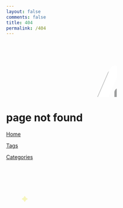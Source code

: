 ```yaml
---
layout: false
comments: false
title: 404
permalink: /404
---
```


<html>
<head>
<meta charset='utf-8'>
<link rel="stylesheet" type="text/css" href="/404/404.css">
</head>
</html>

<div class="notfound-copy">
  <svg aria-labelledby="404" alt="404 Page not found" class="not-found">
  <title id="svgtitle1">404 Page not found</title>
  <g class="404-text">
  <g opacity=".5" fill="#3B3D3D"><path d="M320.1 209.5c0 7.2-6 12.5-13.7 12.5s-13.7-5.4-13.7-12.5v-16.3h-43.8c-8.4 0-14.1-6.4-14.1-13.5 0-.8.8-4.4 2-7L275 84.5c2-4.8 7.2-7.8 12.3-7.8 6.8 0 13.7 6 13.7 12.9 0 1.2 0 2.6-.8 4.4-11.5 26.7-20.9 47.6-32.4 74.2h24.9v-30.4c0-7.2 6-12.5 13.7-12.5 7.4 0 13.7 5.4 13.7 12.5v30.4h2.6c7.6 0 13.3 5.8 13.3 12.3 0 7-5.8 12.5-13.3 12.5h-2.6v16.5zM436.9 123.9v54.7c0 24.3-16.3 43.6-46 43.6s-46-19.3-46-43.6v-54.7c0-26.3 13.9-47.4 46-47.4 32.1.1 46 21.2 46 47.4zm-64.3-1.4v56.1c0 11.3 6.4 19.1 18.3 19.1s18.3-7.8 18.3-19.1v-56.1c0-12.7-5.2-21.7-18.3-21.7s-18.3 9-18.3 21.7zM535 209.5c0 7.2-6 12.5-13.7 12.5s-13.7-5.4-13.7-12.5v-16.3h-43.8c-8.4 0-14.1-6.4-14.1-13.5 0-.8.8-4.4 2-7l38.2-88.2c2-4.8 7.2-7.8 12.3-7.8 6.8 0 13.7 6 13.7 12.9 0 1.2 0 2.6-.8 4.4-11.5 26.7-20.9 47.6-32.4 74.2h24.9v-30.4c0-7.2 6-12.5 13.7-12.5 7.4 0 13.7 5.4 13.7 12.5v30.4h2.6c7.6 0 13.3 5.8 13.3 12.3 0 7-5.8 12.5-13.3 12.5H535v16.5z"/></g>
  <g fill="#FFF">
    <path d="M326.4 197.5c0 7.2-6 12.5-13.7 12.5s-13.7-5.4-13.7-12.5v-16.3h-43.8c-8.4 0-14.1-6.4-14.1-13.5 0-.8.8-4.4 2-7l38.2-88.2c2-4.8 7.2-7.8 12.3-7.8 6.8 0 13.7 6 13.7 12.9 0 1.2 0 2.6-.8 4.4-11.5 26.7-20.9 47.6-32.4 74.2H299v-30.4c0-7.2 6-12.5 13.7-12.5 7.4 0 13.7 5.4 13.7 12.5v30.4h2.6c7.6 0 13.3 5.8 13.3 12.3 0 7-5.8 12.5-13.3 12.5h-2.6v16.5zM443.2 111.9v54.7c0 24.3-16.3 43.6-46 43.6s-46-19.3-46-43.6v-54.7c0-26.3 13.9-47.4 46-47.4 32.1.1 46 21.2 46 47.4zm-64.2-1.4v56.1c0 11.3 6.4 19.1 18.3 19.1s18.3-7.8 18.3-19.1v-56.1c0-12.7-5.2-21.7-18.3-21.7s-18.3 9-18.3 21.7zM541.4 197.5c0 7.2-6 12.5-13.7 12.5-7.8 0-13.7-5.4-13.7-12.5v-16.3h-43.8c-8.4 0-14.1-6.4-14.1-13.5 0-.8.8-4.4 2-7l38.2-88.2c2-4.8 7.2-7.8 12.3-7.8 6.8 0 13.7 6 13.7 12.9 0 1.2 0 2.6-.8 4.4-11.5 26.7-20.9 47.6-32.4 74.2H514v-30.4c0-7.2 6-12.5 13.7-12.5 7.4 0 13.7 5.4 13.7 12.5v30.4h2.6c7.6 0 13.3 5.8 13.3 12.3 0 7-5.8 12.5-13.3 12.5h-2.6v16.5z"/>
    </g></g>
</svg>
  <h1>page not found</h1>

<p><a href="/">Home</a></p>
<p><a href="/tags">Tags</a></p>
<p><a href="/categories">Categories</a></p>

</div>

<svg aria-labelledby="Starry sky" alt="Starry sky" class="starry-sky">
  <title id="svgtitle2">Starry sky</title>
  <!-- STARS START -->
  <g class="all-stars" fill="#F6F5BC">
        <path class="stars-one" d="M148.9 151.5c-.3-.3-.6-.4-1-.4s-.7.1-1 .4c-1.6 4.9-6.2 6.2-6.2 6.2-.3.3-.4.6-.4 1s.1.7.4 1c4.9 1.6 6.2 6.2 6.2 6.2.3.3.6.4 1 .4s.7-.1 1-.4c1.6-4.9 6.2-6.2 6.2-6.2.3-.3.4-.6.4-1s-.1-.7-.4-1c-5-1.7-6.2-6.2-6.2-6.2zM93.6 "/>
    <path class="stars-two" d="M148.9 540.6c-4.9-1.6-6.2-6.2-6.2-6.2-.3-.3-.6-.4-1-.4s-.7.1-1 .4c-1.6 4.9-6.2 6.2-6.2 6.2-.3.3-.4.6-.4 1s.1.7.4 1c4.9 1.6 6.2 6.2 6.2 6.2.3.3.6.4 1 .4s.7-.1 1-.4c1.6-4.9 6.2-6.2 6.2-6.2.3-.3.4-.6.4-1s-.1-.8-.4-1zM526.3 551.7c-.3-.3-.6-.4-1-.4s-.7.1-1 .4c-1.6 4.9-6.2 6.2-6.2 6.2-.3.3-.4.6-.4 1s.1.7.4 1c4.9 1.6 6.2 6.2 6.2 6.2.3.3.6.4 1 .4s.7-.1 1-.4c1.6-4.9 6.2-6.2 6.2-6.2.3-.3.4-.6.4-1s-.1-.7-.4-1c-5-1.7-6.2-6.2-6.2-6.2zM617.4 291.9c-.3-.3-.6-.4-1-.4s-.7.1-1 .4c-1.6 4.9-6.2 6.2-6.2 6.2-.3.3-.4.6-.4 1s.1.7.4 1c4.9 1.6 6.2 6.2 6.2 6.2.3.3.6.4 1 .4s.7-.1 1-.4c1.6-4.9 6.2-6.2 6.2-6.2.3-.3.4-.6.4-1s-.1-.7-.4-1c-5-1.6-6.2-6.2-6.2-6.2zM681.9 42.7c-.3-.3-.6-.4-1-.4s-.7.1-1 .4c-1.6 4.9-6.2 6.2-6.2 6.2-.3.3-.4.6-.4 1s.1.7.4 1c4.9 1.6 6.2 6.2 6.2 6.2.3.3.6.4 1 .4s.7-.1 1-.4c1.6-4.9 6.2-6.2 6.2-6.2.3-.3.4-.6.4-1s-.1-.7-.4-1c-5-1.7-6.2-6.2-6.2-6.2zM51.1 83.9c-.3-.3-.6-.4-1-.4s-.7.1-1 .4C47.5 88.8 43 90 43 90c-.3.3-.4.6-.4 1s.1.7.4 1c4.9 1.6 6.2 6.2 6.2 6.2.3.3.6.4 1 .4s.7-.1 1-.4c1.6-4.9 6.2-6.2 6.2-6.2.3-.3.4-.6.4-1s-.1-.7-.4-1c-5.1-1.6-6.3-6.1-6.3-6.1z"/>
    <path class="all-stars" d="M148.9 151.5c-.3-.3-.6-.4-1-.4s-.7.1-1 .4c-1.6 4.9-6.2 6.2-6.2 6.2-.3.3-.4.6-.4 1s.1.7.4 1c4.9 1.6 6.2 6.2 6.2 6.2.3.3.6.4 1 .4s.7-.1 1-.4c1.6-4.9 6.2-6.2 6.2-6.2.3-.3.4-.6.4-1s-.1-.7-.4-1c-5-1.7-6.2-6.2-6.2-6.2zM93.6 318.5c-.3-.3-.6-.4-1-.4s-.7.1-1 .4c-1.6 4.9-6.2 6.2-6.2 6.2-.3.3-.4.6-.4 1s.1.7.4 1c4.9 1.6 6.2 6.2 6.2 6.2.3.3.6.4 1 .4s.7-.1 1-.4c1.6-4.9 6.2-6.2 6.2-6.2.3-.3.4-.6.4-1s-.1-.7-.4-1c-5-1.7-6.2-6.2-6.2-6.2zM132.3 169c-.2-.2-.4-.3-.6-.3s-.4.1-.6.3c-1 3.1-3.8 3.8-3.8 3.8-.2.2-.3.4-.3.6 0 .2.1.4.3.6 3.1 1 3.8 3.8 3.8 3.8.2.2.4.3.6.3s.4-.1.6-.3c1-3.1 3.8-3.8 3.8-3.8.2-.2.3-.4.3-.6 0-.2-.1-.4-.3-.6-3-.9-3.8-3.8-3.8-3.8zM585.9 269.5c-.3-.3-.6-.4-1-.4s-.7.1-1 .4c-1.6 4.9-6.2 6.2-6.2 6.2-.3.3-.4.6-.4 1s.1.7.4 1c4.9 1.6 6.2 6.2 6.2 6.2.3.3.6.4 1 .4s.7-.1 1-.4c1.6-4.9 6.2-6.2 6.2-6.2.3-.3.4-.6.4-1s-.1-.7-.4-1c-5-1.7-6.2-6.2-6.2-6.2zM723.4 540.6c-4.9-1.6-6.2-6.2-6.2-6.2-.3-.3-.6-.4-1-.4s-.7.1-1 .4c-1.6 4.9-6.2 6.2-6.2 6.2-.3.3-.4.6-.4 1s.1.7.4 1c4.9 1.6 6.2 6.2 6.2 6.2.3.3.6.4 1 .4s.7-.1 1-.4c1.6-4.9 6.2-6.2 6.2-6.2.3-.3.4-.6.4-1s-.1-.8-.4-1zM526.3 551.7c-.3-.3-.6-.4-1-.4s-.7.1-1 .4c-1.6 4.9-6.2 6.2-6.2 6.2-.3.3-.4.6-.4 1s.1.7.4 1c4.9 1.6 6.2 6.2 6.2 6.2.3.3.6.4 1 .4s.7-.1 1-.4c1.6-4.9 6.2-6.2 6.2-6.2.3-.3.4-.6.4-1s-.1-.7-.4-1c-5-1.7-6.2-6.2-6.2-6.2zM617.4 291.9c-.3-.3-.6-.4-1-.4s-.7.1-1 .4c-1.6 4.9-6.2 6.2-6.2 6.2-.3.3-.4.6-.4 1s.1.7.4 1c4.9 1.6 6.2 6.2 6.2 6.2.3.3.6.4 1 .4s.7-.1 1-.4c1.6-4.9 6.2-6.2 6.2-6.2.3-.3.4-.6.4-1s-.1-.7-.4-1c-5-1.6-6.2-6.2-6.2-6.2zM681.9 42.7c-.3-.3-.6-.4-1-.4s-.7.1-1 .4c-1.6 4.9-6.2 6.2-6.2 6.2-.3.3-.4.6-.4 1s.1.7.4 1c4.9 1.6 6.2 6.2 6.2 6.2.3.3.6.4 1 .4s.7-.1 1-.4c1.6-4.9 6.2-6.2 6.2-6.2.3-.3.4-.6.4-1s-.1-.7-.4-1c-5-1.7-6.2-6.2-6.2-6.2zM51.1 83.9c-.3-.3-.6-.4-1-.4s-.7.1-1 .4C47.5 88.8 43 90 43 90c-.3.3-.4.6-.4 1s.1.7.4 1c4.9 1.6 6.2 6.2 6.2 6.2.3.3.6.4 1 .4s.7-.1 1-.4c1.6-4.9 6.2-6.2 6.2-6.2.3-.3.4-.6.4-1s-.1-.7-.4-1c-5.1-1.6-6.3-6.1-6.3-6.1z"/>
  </g>
  <!-- Moon shadow -->
  <g class="moon">
    <path opacity=".5" fill="#3B3D3D" d="M122.7 373.9L-237.1 744l283.8 269.4 279.9-492.8z"/>
    <!-- Moon color base -->
    <g fill="#D1D5D6">
      <path d="M209 340.6c-70.9 0-128.4 57.5-128.4 128.4S138.1 597.4 209 597.4 337.4 539.9 337.4 469 279.9 340.6 209 340.6zm-41.9 176.1c0 10.9-8.9 19.8-19.8 19.8s-19.8-8.9-19.8-19.8c0-1.4.1-2.7.4-4-18.3-1.7-32.6-17-32.6-35.7 0-19.8 16.1-35.9 35.9-35.9 19.8 0 35.9 16.1 35.9 35.9 0 8.9-3.3 17.1-8.6 23.3 5.1 3.7 8.6 9.7 8.6 16.4zm20.2 3.9c0-8.8 7.1-16 16-16 8.8 0 16 7.1 16 16 0 8.8-7.1 16-16 16-8.9-.1-16-7.2-16-16zm5.8-43.5c0-13.3 10.7-24 24-24s24 10.7 24 24-10.7 24-24 24-24-10.8-24-24zm72.7 86.4c-4.2 0-8.2-.7-11.9-2-.5 12.8-11 23.1-24 23.1-13.3 0-24-10.7-24-24s10.7-24 24-24h1.1c-.7-2.9-1.1-5.8-1.1-8.9 0-19.8 16.1-35.9 35.9-35.9 19.8 0 35.9 16.1 35.9 35.9s-16.1 35.8-35.9 35.8zm10.9-91.1c0 2.6-2.1 4.6-4.6 4.6-2.6 0-4.6-2.1-4.6-4.6 0-2.6 2.1-4.6 4.6-4.6 2.5 0 4.6 2.1 4.6 4.6zm27.7 13.1c-2.1 2-4.9 3.2-8.1 3.2-6.5 0-11.7-5.2-11.7-11.7 0-6.5 5.2-11.7 11.7-11.7.5 0 1.1 0 1.6.1-1.5-3.6-3.2-7.1-5.1-10.5 2.5-4 3.9-8.7 3.9-13.8 0-14.6-11.8-26.4-26.4-26.4-3.6 0-7 .7-10.2 2-4.9-3.8-10.2-7.2-15.7-10.2.1 1 .2 2 .2 3.1 0 17.4-14.1 31.5-31.5 31.5-16.7 0-30.4-13-31.4-29.5 0-.7-.1-1.3-.1-2 0-3.4.5-6.6 1.5-9.6.9-2.8 2.2-5.5 3.8-7.9-2.2 0-4.3.1-6.5.2-3.8-6.7-11-11.2-19.2-11.2-11.8 0-21.5 9.3-22.1 21-17.1 7.5-32.1 18.8-43.9 32.8 14.3-50.3 60.6-87.2 115.6-87.2 66.3 0 120.1 53.8 120.1 120.1 0 29.5-10.6 56.4-28.2 77.3 3-10.5 4.6-21.5 4.6-32.9.1-9.1-.9-18.1-2.9-26.7z"/><circle cx="256.3" cy="384.3" r="14.1"/></g><g fill="#FFF"><circle cx="217.1" cy="477.1" r="24"/><path d="M265.8 491.7c-19.8 0-35.9 16.1-35.9 35.9 0 3.1.4 6.1 1.1 8.9h-1.1c-13.3 0-24 10.7-24 24s10.7 24 24 24c12.9 0 23.5-10.2 24-23.1 3.7 1.3 7.7 2 11.9 2 19.8 0 35.9-16.1 35.9-35.9s-16.1-35.8-35.9-35.8zM131.2 441.2c-19.8 0-35.9 16.1-35.9 35.9 0 18.7 14.3 34.1 32.6 35.7-.3 1.3-.4 2.6-.4 4 0 10.9 8.9 19.8 19.8 19.8s19.8-8.9 19.8-19.8c0-6.8-3.4-12.8-8.6-16.3 5.4-6.3 8.6-14.4 8.6-23.3 0-20-16.1-36-35.9-36z"/><path d="M331 467.9c0-66.3-53.8-120.1-120.1-120.1-54.9 0-101.3 36.9-115.6 87.2 11.8-14.1 26.9-25.4 43.9-32.8.6-11.7 10.2-21 22.1-21 8.2 0 15.4 4.5 19.2 11.2 2.2-.1 4.3-.2 6.5-.2-1.6 2.4-2.9 5.1-3.8 7.9-1 3-1.5 6.3-1.5 9.6 0 .7 0 1.3.1 2 1 16.5 14.7 29.5 31.4 29.5 17.4 0 31.5-14.1 31.5-31.5 0-1-.1-2.1-.2-3.1 5.5 3 10.7 6.4 15.7 10.2 3.1-1.3 6.6-2 10.2-2 14.6 0 26.4 11.8 26.4 26.4 0 5-1.4 9.8-3.9 13.8 1.9 3.4 3.6 6.9 5.1 10.5-.5-.1-1.1-.1-1.6-.1-6.5 0-11.7 5.2-11.7 11.7 0 6.5 5.2 11.7 11.7 11.7 3.1 0 6-1.2 8.1-3.2 2 8.6 3 17.6 3 26.8 0 11.4-1.6 22.5-4.6 32.9 17.5-21 28.1-48 28.1-77.4z"/>
    <circle cx="203.2" cy="520.6" r="16"/>
    <circle cx="272.1" cy="472.4" r="4.6"/></g>
    <path opacity=".1" fill-rule="evenodd" clip-rule="evenodd" fill="#3B3D3D" d="M201.2 368.2l-.4-.8c-.4-.7-1.4-1-2.1-.6l-80.5 46.8c-.7.4-1 1.4-.6 2.1l.4.8c.3.5.8.8 1.4.8.3 0 .5-.1.8-.2l1-.6c0 .1.1.3.2.4l24.2 41.7c.2.4.7.7 1.2.7.2 0 .5-.1.7-.2l34.1-19.8c.3-.2.5-.5.6-.8.1-.4 0-.7-.1-1l-24.2-41.7-.3-.3 43.2-25.1c.4-.2.6-.5.7-1-.1-.4-.1-.8-.3-1.2z"/>
    <!-- Flag stick -->
    <g><path fill="#acacac" stroke="#B5B5B6" stroke-miterlimit="10" d="M200.8 369.5c-.2.6-.8 1-1.4.8l-.9-.2c-.6-.2-1-.8-.8-1.4l25.5-89.5c.2-.6.8-1 1.4-.8l.9.2c.6.2 1 .8.8 1.4l-25.5 89.5z"/>
      <path fill-rule="evenodd" clip-rule="evenodd" fill="#263563" stroke="#B5B5B6" stroke-miterlimit="10" d="M262.9 334c-.1.5-.7.8-1.2.7l-46.4-13.2c-.5-.1-.8-.7-.7-1.2l10.8-38c.1-.5.7-.8 1.2-.7l46.4 13.2c.5.1.8.7.7 1.2l-10.8 38z"/>
      <g fill-rule="evenodd" clip-rule="evenodd" fill="#263563"> <!-- #F9DA1E -->
        <path d="M249 311.1c.4.6.8 1.1 1.2 1.6.4.5.9.9.3 1.6.8.2 1.6.3 2.3.5-.1.4-.2.6-.2.9 0 .1.1.2.1.3.1-.1.2-.1.2-.2l.3-.9c.7.3 1.4.5 2.1.7.1-.8.1-.8 1-1.2.7-.3 1.3-.5 2-.8-.5-.7-.5-.7 0-1.3.1-.2.2-.4.4-.5-.5-.5-1.6.1-1.6-1.1-.4.3-.7.5-1 .7-.2.1-.4.1-.6.2 0-.2 0-.4.1-.6l.9-1.8c-.3.1-.6.1-.8.2-.2-.7-.3-1.3-.5-2-.5.5-1 .9-1.5 1.4l-.6-.6c-.1.8-.1 1.5-.2 2.3 0 .1-.1.3-.2.4-.1-.1-.3-.2-.3-.3-.2-.4-.3-.8-.5-1.2-.6.5-.6.5-1.3.2-.2-.1-.4-.1-.6-.2-.4.5.4 1.5-1 1.7z"/>
        <path d="M260.2 298.6c-.6 1.1-1.2 2.2-1.8 3.4-.6 1.3-1.3 2.5-1.9 3.8-.4.8-.5.9-1.4.4.2-.8.4-1.6.5-2.4.1-.5.1-1 .2-1.5.1-1.8-1.4-3.7-3.2-3.9-.1 0-.4.2-.5.3-.9 1.6-1.7 3.3-2.5 5 0 .1-.1.2-.1.2-.2.2-.1.6-.6.4-.4-.2-.1-.4-.1-.7.2-.9.4-1.8.5-2.8 0-.7-.1-1.4-.3-2.1-.1-.4-.3-.5-.8-.4-1.8.7-3.3 1.7-4.5 3.1-2.5 2.6-4.3 5.6-5.2 9.1-.5 1.9-.5 3.8.3 5.6.8 1.7 1.2 1.8 2.8.8.7-.4 1.3-.9 2-1.4.3-.2.6-.3 1 0-1.2 1-2.4 2-3.7 2.9.7.6 1.6.8 2.6 1 2.5.4 4.6-.7 6.4-2.3.7-.6 1.2-.5 1.9-.2v.1c-2 2.2-4.2 4.1-7.3 4.3-2.3.2-4.4-.4-6.4-1.8-.2-.2-.5-.3-.8-.3-5.5.1-9.3-3.9-9-9.4 0-.7.1-1.4.2-2 .2-.6.4-1.3.5-1.9.1-.2.2-.3.3-.5.6-1.2 1.1-2.5 1.9-3.6 2.5-3.8 5.9-6.4 10.5-7.2 1.9-.3 3.9-.3 5.6.6 1.1.6 2.1.7 3.3.7.6 0 1.2.1 1.8.1.5.1.9.3 1.4.4.2.1.5.3.7.4.8.6 1.6 1.1 2.4 1.7.4.3.8.4 1.2.1.4-.2.7-.5 1.1-.7.3.5.7.6 1 .7zm-13.4-2c-.7-.5-2.1-.7-3.4-.6-2.1.2-3.8 1.2-5.3 2.4-2.4 2-4.2 4.6-5.5 7.5-.8 1.7-1.3 3.5-1.3 5.4 0 2.5.8 4.6 3.1 5.9.6.3 1.2.5 1.9.8 0-.1.1-.1.1-.2s-.1-.2-.1-.2c-1-1.5-1.4-3.1-1.4-4.9-.1-2.3.5-4.5 1.5-6.6 1.6-3.3 3.9-6.1 7.1-8 .9-.5 2.1-.9 3.3-1.5z"/>
        <path d="M249 311.1c1.4-.1.5-1.1.8-1.8.2.1.4.1.6.2.7.3.7.3 1.3-.2.2.4.3.8.5 1.2l.3.3c.1-.1.2-.3.2-.4.1-.7.1-1.5.2-2.3l.6.6c.5-.4 1-.9 1.5-1.4.2.7.4 1.3.5 2 .3-.1.5-.1.8-.2-.3.7-.6 1.2-.9 1.8-.1.2-.1.4-.1.6.2-.1.4-.1.6-.2.3-.2.6-.4 1-.7 0 1.2 1.1.7 1.6 1.1-.1.2-.2.3-.4.5-.5.7-.5.7 0 1.3-.7.3-1.3.5-2 .8-.8.3-.8.3-1 1.2-.7-.2-1.3-.5-2.1-.7l-.3.9c0 .1-.2.2-.2.2 0-.1-.1-.2-.1-.3 0-.3.1-.5.2-.9-.7-.2-1.5-.3-2.3-.5.6-.7.1-1.2-.3-1.6-.1-.5-.5-1-1-1.5z"/></g></g></g>
</svg>
